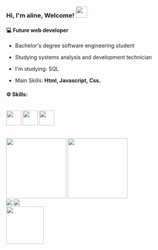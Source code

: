 
<h3 ><strong> Hi, I'm aline, Welcome! </strong><img src="https://media.giphy.com/media/hvRJCLFzcasrR4ia7z/giphy.gif" width="30px"></h3>
<h4>💻 Future web developer </h4>

- <p> Bachelor's degree software engineering student </p>
- <p> Studying systems analysis and development technician</p>
- <p> I'm studying: SQL</p>
- <p> Main Skills: <strong> Html, Javascript, Css.</strong><br></p>
<h4>⚙️ Skills:</h4>
 <div>
  <div style="display: inline_block"></br>
  <img align="center" height="40cm" widht="50cm" src="https://cdn.jsdelivr.net/gh/devicons/devicon/icons/javascript/javascript-original.svg" />
  <img align="center" height="40cm" widht="50cm" src="https://cdn.jsdelivr.net/gh/devicons/devicon/icons/html5/html5-original-wordmark.svg" />
  <img align="center" height=40cm widht="40cm" src="https://cdn.jsdelivr.net/gh/devicons/devicon/icons/css3/css3-original-wordmark.svg" /> 
       </div>
  </br></br>

<div style="display: inline_block">
     <a ref="https://github.com/alinecoelhooo">
    <img height="160cm" src="https://github-readme-stats.vercel.app/api?username=alinecoelhooo&show_icons=true&theme=tokyonight&include_all_commits=true&count_private=true"/>
       <img height="160cm" src="https://github-readme-stats.vercel.app/api/top-langs/?username=alinecoelhooo&layout=compact&langs_count=168theme=tokyonigth"/>

     
 <div >
  <a ref="https://www.linkedin.com/in/aline-mota-74202715a" targed="_blank"><img src="https://img.shields.io/badge/LinkedIn-0077B5?style=for-the-badge&logo=linkedin&logoColor=white"  targed="_blank"></a>
  <a ref="https://www.facebook.com/aline.coelho.39750" targed="_blank"><img src="https://img.shields.io/badge/Facebook-1877F2?style=for-the-badge&logo=facebook&logoColor=white" targed="_blank"></a> </br>
     <img align="rigth" src="https://cdn.discordapp.com/attachments/764197435290812436/970028382106562591/ezgif.com-gif-maker_2.gif" heigth="100cm" width="100cm"  >
     </div>
     


 
    
